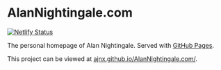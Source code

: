 # AlanNightingale.com

[![Netlify Status](https://api.netlify.com/api/v1/badges/8d61f29e-067a-4588-a430-6a8259c181d9/deploy-status)](https://app.netlify.com/sites/alannightingale/deploys)

The personal homepage of Alan Nightingale. Served with [GitHub Pages](https://pages.github.com).

This project can be viewed at [ajnx.github.io/AlanNightingale.com/](https://ajnx.github.io/AlanNightingale.com/).
